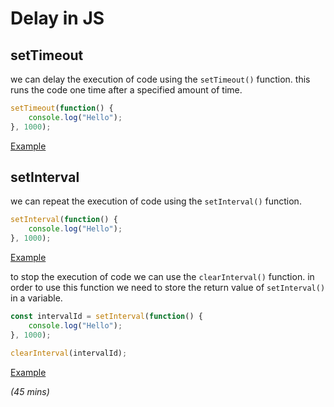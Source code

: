# Delay in JS

## setTimeout
we can delay the execution of code using the `setTimeout()` function. this runs the code one time after a specified amount of time.

```javascript
setTimeout(function() {
    console.log("Hello");
}, 1000);
```
[Example](index.html#L14)

## setInterval
we can repeat the execution of code using the `setInterval()` function. 

```javascript
setInterval(function() {
    console.log("Hello");
}, 1000);
```
[Example](index.html#L19)

to stop the execution of code we can use the `clearInterval()` function. in order to use this function we need to store the return value of `setInterval()` in a variable. 


```javascript
const intervalId = setInterval(function() {
    console.log("Hello");
}, 1000);

clearInterval(intervalId);
```

[Example](index.html#L24)


*(45 mins)*
